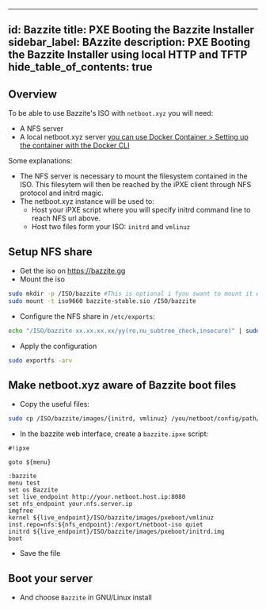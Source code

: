 
---
id: Bazzite
title: PXE Booting the Bazzite Installer
sidebar_label: BAzzite 
description: PXE Booting the Bazzite Installer using local HTTP and TFTP 
hide_table_of_contents: true
---

## Overview

To be able to use Bazzite's ISO with `netboot.xyz` you will need:
- A NFS server
- A local netboot.xyz server [you can use  Docker Container > Setting up the container with the Docker CLI](https://netboot.xyz/docs/docker/usage#starting-up-the-container-with-the-docker-cli)

Some explanations:
- The NFS server is necessary to mount the filesystem contained in the ISO. This filesytem will then be reached by the iPXE client through NFS protocol and initrd magic.
- The netboot.xyz instance will be used to:
  - Host your iPXE script where you will specify initrd command line to reach NFS url above.
  - Host two files form your ISO: `initrd` and `vmlinuz`

## Setup NFS share

- Get the iso on https://bazzite.gg
- Mount the iso
```bash
sudo mkdir -p /ISO/bazzite #This is optional i fyou swant to mount it elsewhere, up to you :p
sudo mount -t iso9660 bazzite-stable.sio /ISO/bazzite
```
- Configure the NFS share in `/etc/exports`:
```bash
echo "/ISO/bazzite xx.xx.xx.xx/yy(ro,nu_subtree_check,insecure)" | sudo tee /etc/exports #replace xx.xx.xx.xx/yy with the subnet you want to authorize
```
- Apply the configuration
```bash
sudo exportfs -arv
```

## Make netboot.xyz aware of Bazzite boot files

- Copy the useful files:
```bash
sudo cp /ISO/bazzite/images/{initrd, vmlinuz} /you/netboot/config/path/
```
- In the bazzite web interface, create a `bazzite.ipxe` script:
```
#!ipxe

goto ${menu}

:bazzite
menu test
set os Bazzite
set live_endpoint http://your.netboot.host.ip:8080
set nfs_endpoint your.nfs.server.ip
imgfree
kernel ${live_endpoint}/ISO/bazzite/images/pxeboot/vmlinuz inst.repo=nfs:${nfs_endpoint}:/export/netboot-iso quiet
initrd ${live_endpoint}/ISO/bazzite/images/pxeboot/initrd.img
boot
```
- Save the file

## Boot your server

- And choose `Bazzite` in GNU/Linux install


